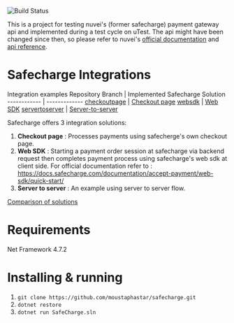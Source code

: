 ![Build Status](https://github.com/moustaphastar/safecharge/actions/workflows/dotnet.yml/badge.svg)

This is a project for testing nuvei's (former safecharge) payment gateway api and implemented during a test cycle on uTest. The api might have been changed since then, so please refer to nuvei's [official documentation](https://docs.safecharge.com/documentation/payment-overview/intro/) and [api reference](https://www.safecharge.com/docs/API/main/indexMain_v1_0.html?json#).

# Safecharge Integrations
Integration examples 
Repository Branch | Implemented Safecharge Solution
------------ | -------------
[checkoutpage](https://github.com/moustaphastar/safecharge/tree/checkoutpage) | [Checkout page](https://docs.safecharge.com/documentation/accept-payment/checkout-page/quick-start/)
[websdk](https://github.com/moustaphastar/safecharge/tree/websdk) | [Web SDK](https://docs.safecharge.com/documentation/accept-payment/web-sdk/quick-start/)
[servertoserver](https://github.com/moustaphastar/safecharge/tree/servertoserver) | [Server-to-server](https://docs.safecharge.com/documentation/accept-payment/server-to-server/)

Safecharge offers 3 integration solutions:
1) **Checkout page** : Processes payments using safecherge's own checkout page. 
2) **Web SDK** : Starting a payment order session at safecharge via backend request then completes payment process using safecharge's web sdk at client side. For official documentation refer to : https://docs.safecharge.com/documentation/accept-payment/web-sdk/quick-start/
3) **Server to server** : An example using server to server flow.

[Comparison of solutions](https://docs.safecharge.com/documentation/payment-overview/intro/#nuvei-integration-solutions-compared)

# Requirements
Net Framework 4.7.2

# Installing & running
1. `git clone https://github.com/moustaphastar/safecharge.git`
2. `dotnet restore`
3. `dotnet run SafeCharge.sln`
